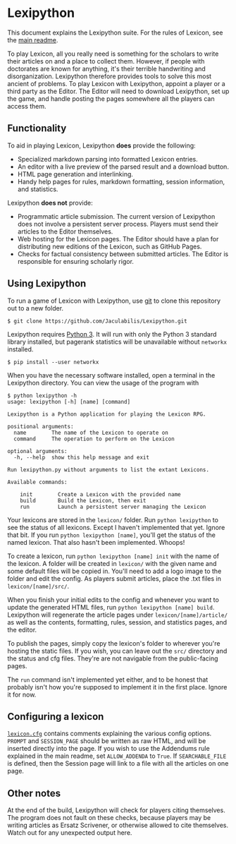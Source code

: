 # Lexipython

This document explains the Lexipython suite. For the rules of Lexicon, see the [main readme](README.md).

To play Lexicon, all you really need is something for the scholars to write their articles on and a place to collect them. However, if people with doctorates are known for anything, it's their terrible handwriting and disorganization. Lexipython therefore provides tools to solve this most ancient of problems. To play Lexicon with Lexipython, appoint a player or a third party as the Editor. The Editor will need to download Lexipython, set up the game, and handle posting the pages somewhere all the players can access them.

## Functionality

To aid in playing Lexicon, Lexipython **does** provide the following:
* Specialized markdown parsing into formatted Lexicon entries.
* An editor with a live preview of the parsed result and a download button.
* HTML page generation and interlinking.
* Handy help pages for rules, markdown formatting, session information, and statistics.

Lexipython **does not** provide:
* Programmatic article submission. The current version of Lexipython does not involve a persistent server process. Players must send their articles to the Editor themselves.
* Web hosting for the Lexicon pages. The Editor should have a plan for distributing new editions of the Lexicon, such as GitHub Pages.
* Checks for factual consistency between submitted articles. The Editor is responsible for ensuring scholarly rigor.

## Using Lexipython

To run a game of Lexicon with Lexipython, use [git](https://git-scm.com/) to clone this repository out to a new folder.
```
$ git clone https://github.com/Jaculabilis/Lexipython.git
```

Lexipython requires [Python 3](https://www.python.org/downloads/). It will run with only the Python 3 standard library installed, but pagerank statistics will be unavailable without `networkx` installed.
```
$ pip install --user networkx
```

When you have the necessary software installed, open a terminal in the Lexipython directory. You can view the usage of the program with
```
$ python lexipython -h
usage: lexipython [-h] [name] [command]

Lexipython is a Python application for playing the Lexicon RPG.

positional arguments:
  name        The name of the Lexicon to operate on
  command     The operation to perform on the Lexicon

optional arguments:
  -h, --help  show this help message and exit

Run lexipython.py without arguments to list the extant Lexicons.

Available commands:

    init        Create a Lexicon with the provided name
    build       Build the Lexicon, then exit
    run         Launch a persistent server managing the Lexicon
```

Your lexicons are stored in the `lexicon/` folder. Run `python lexipython` to see the status of all lexicons. Except I haven't implemented that yet. Ignore that bit. If you run `python lexipython [name]`, you'll get the status of the named lexicon. That also hasn't been implemented. Whoops!

To create a lexicon, run `python lexipython [name] init` with the name of the lexicon. A folder will be created in `lexicon/` with the given name and some default files will be copied in. You'll need to add a logo image to the folder and edit the config. As players submit articles, place the .txt files in `lexicon/[name]/src/`.

When you finish your initial edits to the config and whenever you want to update the generated HTML files, run `python lexipython [name] build`. Lexipython will regenerate the article pages under `lexicon/[name]/article/` as well as the contents, formatting, rules, session, and statistics pages, and the editor.

To publish the pages, simply copy the lexicon's folder to wherever you're hosting the static files. If you wish, you can leave out the `src/` directory and the status and cfg files. They're are not navigable from the public-facing pages.

The `run` command isn't implemented yet either, and to be honest that probably isn't how you're supposed to implement it in the first place. Ignore it for now.

## Configuring a lexicon

[`lexicon.cfg`](lexipython/resources/lexicon.cfg) contains comments explaining the various config options. `PROMPT` and `SESSION_PAGE` should be written as raw HTML, and will be inserted directly into the page. If you wish to use the Addendums rule explained in the main readme, set `ALLOW_ADDENDA` to `True`. If `SEARCHABLE_FILE` is defined, then the Session page will link to a file with all the articles on one page.

## Other notes

At the end of the build, Lexipython will check for players citing themselves. The program does not fault on these checks, because players may be writing articles as Ersatz Scrivener, or otherwise allowed to cite themselves. Watch out for any unexpected output here.
